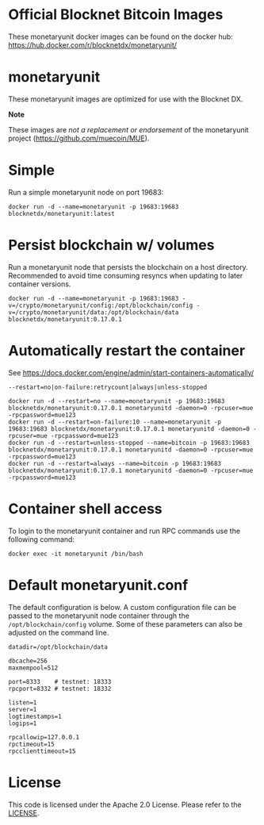 Official Blocknet Bitcoin Images
=================================

These monetaryunit docker images can be found on the docker hub: https://hub.docker.com/r/blocknetdx/monetaryunit/

monetaryunit
========

These monetaryunit images are optimized for use with the Blocknet DX.

**Note**

These images are _not a replacement or endorsement_ of the monetaryunit project (https://github.com/muecoin/MUE).


Simple
======

Run a simple monetaryunit node on port 19683:
```
docker run -d --name=monetaryunit -p 19683:19683 blocknetdx/monetaryunit:latest
```


Persist blockchain w/ volumes
=============================

Run a monetaryunit node that persists the blockchain on a host directory. Recommended to avoid time consuming resyncs when updating to later container versions.
```
docker run -d --name=monetaryunit -p 19683:19683 -v=/crypto/monetaryunit/config:/opt/blockchain/config -v=/crypto/monetaryunit/data:/opt/blockchain/data blocknetdx/monetaryunit:0.17.0.1
```


Automatically restart the container
===================================

See https://docs.docker.com/engine/admin/start-containers-automatically/

`--restart=no|on-failure:retrycount|always|unless-stopped`

```
docker run -d --restart=no --name=monetaryunit -p 19683:19683 blocknetdx/monetaryunit:0.17.0.1 monetaryunitd -daemon=0 -rpcuser=mue -rpcpassword=mue123
docker run -d --restart=on-failure:10 --name=monetaryunit -p 19683:19683 blocknetdx/monetaryunit:0.17.0.1 monetaryunitd -daemon=0 -rpcuser=mue -rpcpassword=mue123
docker run -d --restart=unless-stopped --name=bitcoin -p 19683:19683 blocknetdx/monetaryunit:0.17.0.1 monetaryunitd -daemon=0 -rpcuser=mue -rpcpassword=mue123
docker run -d --restart=always --name=bitcoin -p 19683:19683 blocknetdx/monetaryunit:0.17.0.1 monetaryunitd -daemon=0 -rpcuser=mue -rpcpassword=mue123
```


Container shell access
======================

To login to the monetaryunit container and run RPC commands use the following command:
```
docker exec -it monetaryunit /bin/bash
```


Default monetaryunit.conf
=====================

The default configuration is below. A custom configuration file can be passed to the monetaryunit  node container through the `/opt/blockchain/config` volume. Some of these parameters can also be adjusted on the command line.
```
datadir=/opt/blockchain/data

dbcache=256
maxmempool=512

port=8333    # testnet: 18333
rpcport=8332 # testnet: 18332

listen=1
server=1
logtimestamps=1
logips=1

rpcallowip=127.0.0.1
rpctimeout=15
rpcclienttimeout=15
```


License
=======

This code is licensed under the Apache 2.0 License. Please refer to the [LICENSE](https://github.com/BlocknetDX/dockerimages/blob/master/LICENSE).
